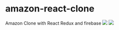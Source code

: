 # amazon-react-clone
Amazon Clone with React Redux and firebase
<img src="https://user-images.githubusercontent.com/41294736/92315459-57fb3000-efff-11ea-9462-6b1fc771752b.png">
<img src="https://user-images.githubusercontent.com/41294736/92315474-7e20d000-efff-11ea-94e9-ce9ad08267bb.png">
